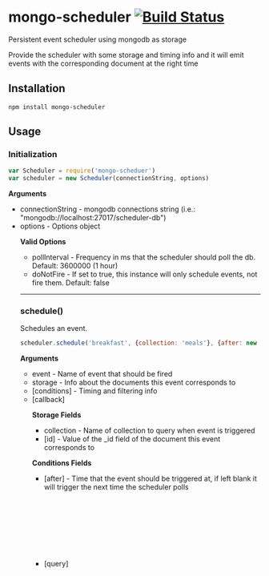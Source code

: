 mongo-scheduler [![Build Status](https://travis-ci.org/jamplify/mongo-scheduler.png)](https://travis-ci.org/jamplify/mongo-scheduler)
==================

Persistent event scheduler using mongodb as storage

Provide the scheduler with some storage and timing info and it will emit events with the corresponding document at the right time

Installation
------------

`npm install mongo-scheduler`

Usage
-----

### Initialization

```javascript
var Scheduler = require('mongo-scheduer')
var scheduler = new Scheduler(connectionString, options)
```

__Arguments__
* connectionString <String> - mongodb connections string (i.e.: "mongodb://localhost:27017/scheduler-db")
* options <Object> - Options object

__Valid Options__
* pollInterval <Number> - Frequency in ms that the scheduler should poll the db. Default: 3600000 (1 hour)
* doNotFire <bool> - If set to true, this instance will only schedule events, not fire them. Default: false

---------------------------------------

### schedule()

Schedules an event.

```javascript
scheduler.schedule('breakfast', {collection: 'meals'}, {after: new Date() })
```

__Arguments__
* event <String> - Name of event that should be fired
* storage <Object> - Info about the documents this event corresponds to
* [conditions] <Object> - Timing and filtering info
* [callback] <Function>

__Storage Fields__
* collection <String> - Name of collection to query when event is triggered
* [id] <ObjectId> - Value of the _id field of the document this event corresponds to

__Conditions Fields__
* [after] <Date> - Time that the event should be triggered at, if left blank it will trigger the next time the scheduler polls
* [query] <Object> - a MongoDB query expression to select records that this event should be triggered for

---------------------------------------

### on

Event handler.

```javascript
scheduler.on('breakfast', function(meal) {
  console.log(meal.ingredients)
})
```
__Arguments__
* eventName <String> - Name of event
* handler <Function> - handler


License
-------

MIT License
